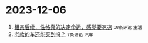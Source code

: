 # 2023-12-06

1. [相亲后续，性格真的决定命运，感觉要凉凉](https://www.v2ex.com/t/997941) `18条评论` `生活`
1. [老款的车还能买到吗？](https://www.v2ex.com/t/997938) `7条评论` `汽车`
